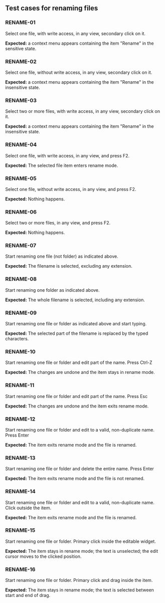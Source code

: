 ## Test cases for renaming files

### RENAME-01
Select one file, with write access, in any view, secondary click on it.

**Expected:** a context menu appears containing the item "Rename" in the sensitive state.

### RENAME-02
Select one file, without write access, in any view, secondary click on it.

**Expected:** a context menu appears containing the item "Rename" in the insensitive state.

### RENAME-03
Select two or more files, with write access, in any view, secondary click on it.

**Expected:** a context menu appears containing the item "Rename" in the insensitive state.

### RENAME-04
Select one file, with write access, in any view, and press F2.

**Expected:** The selected file item enters rename mode.

### RENAME-05
Select one file, without write access, in any view, and press F2.

**Expected:** Nothing happens.

### RENAME-06
Select two or more files, in any view, and press F2.

**Expected:** Nothing happens.

### RENAME-07
Start renaming one file (not folder) as indicated above.

**Expected:** The filename is selected, excluding any extension.

### RENAME-08
Start renaming one folder as indicated above.

**Expected:** The whole filename is selected, including any extension.

### RENAME-09
Start renaming one file or folder as indicated above and start typing.

**Expected:** The selected part of the filename is replaced by the typed characters.

### RENAME-10
Start renaming one file or folder and edit part of the name.  Press Ctrl-Z

**Expected:** The changes are undone and the item stays in rename mode.

### RENAME-11
Start renaming one file or folder and edit part of the name.  Press Esc

**Expected:** The changes are undone and the item exits rename mode.

### RENAME-12
Start renaming one file or folder and edit to a valid, non-duplicate name.  Press Enter

**Expected:** The item exits rename mode and the file is renamed.

### RENAME-13
Start renaming one file or folder and delete the entire name.  Press Enter

**Expected:** The item exits rename mode and the file is not renamed.

### RENAME-14
Start renaming one file or folder and edit to a valid, non-duplicate name.  Click outside the item.

**Expected:** The item exits rename mode and the file is renamed.

### RENAME-15
Start renaming one file or folder.  Primary click inside the editable widget.

**Expected:** The item stays in rename mode; the text is unselected; the edit cursor moves to the clicked position.

### RENAME-16
Start renaming one file or folder.  Primary click and drag inside the item.

**Expected:** The item stays in rename mode; the text is selected between start and end of drag.
